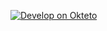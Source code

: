 [![Develop on Okteto](https://okteto.com/develop-okteto.svg)](https://cloud.okteto.com/deploy?repository=https://github.com/jokiamo/angular-nodejs-mongodb-okteto)
